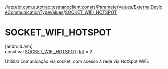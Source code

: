 //[app](../../../../index.md)/[br.com.autotrac.testnanoclient.consts](../../index.md)/[ParameterValues](../index.md)/[ExternalDeviceCommunicationTypeValues](index.md)/[SOCKET_WIFI_HOTSPOT](-s-o-c-k-e-t_-w-i-f-i_-h-o-t-s-p-o-t.md)

# SOCKET_WIFI_HOTSPOT

[androidJvm]\
const val [SOCKET_WIFI_HOTSPOT](-s-o-c-k-e-t_-w-i-f-i_-h-o-t-s-p-o-t.md): [Int](https://kotlinlang.org/api/latest/jvm/stdlib/kotlin/-int/index.html) = 2

Utilizar comunicação via socket, com acesso à rede via HotSpot WiFi.
